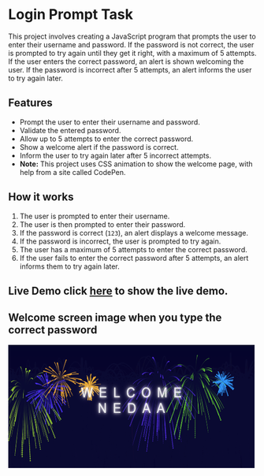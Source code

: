 # Login Prompt Task

This project involves creating a JavaScript program that prompts the user to enter their username and password. If the password is not correct, the user is prompted to try again until they get it right, with a maximum of 5 attempts. If the user enters the correct password, an alert is shown welcoming the user. If the password is incorrect after 5 attempts, an alert informs the user to try again later.

## Features

- Prompt the user to enter their username and password.
- Validate the entered password.
- Allow up to 5 attempts to enter the correct password.
- Show a welcome alert if the password is correct.
- Inform the user to try again later after 5 incorrect attempts.
- **Note:** This project uses CSS animation to show the welcome page, with help from a site called CodePen.

## How it works

1. The user is prompted to enter their username.
2. The user is then prompted to enter their password.
3. If the password is correct (`123`), an alert displays a welcome message.
4. If the password is incorrect, the user is prompted to try again.
5. The user has a maximum of 5 attempts to enter the correct password.
6. If the user fails to enter the correct password after 5 attempts, an alert informs them to try again later.


## Live Demo click [here](https://nedaa2024.github.io/Js-Task/) to show the live demo.



## Welcome screen image when you type the correct password

<img src="image/image.png" alt="Example Image" width="500" height="250">


